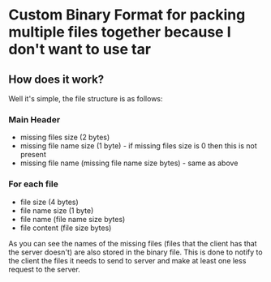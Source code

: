 # Custom Binary Format for packing multiple files together because I don't want to use tar

## How does it work?

Well it's simple, the file structure is as follows:

### Main Header

- missing files size (2 bytes)
- missing file name size (1 byte) - if missing files size is 0 then this is not present
- missing file name (missing file name size bytes) - same as above

### For each file

- file size (4 bytes)
- file name size (1 byte)
- file name (file name size bytes)
- file content (file size bytes)

As you can see the names of the missing files (files that the client has that the server doesn't) are also stored in the binary file. This is done to notify to the client the files it needs to send to server and make at least one less request to the server.
